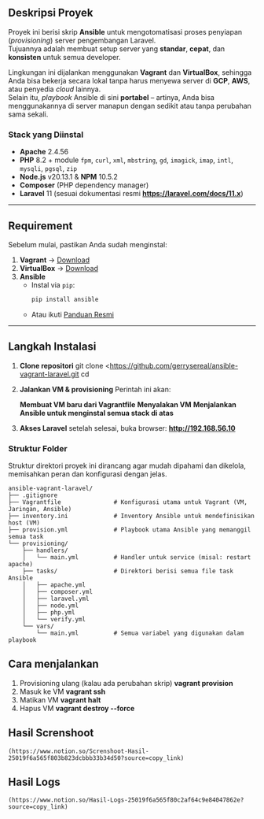 ## Deskripsi Proyek
Proyek ini berisi skrip **Ansible** untuk mengotomatisasi proses penyiapan (*provisioning*) server pengembangan Laravel.  
Tujuannya adalah membuat setup server yang **standar**, **cepat**, dan **konsisten** untuk semua developer.  

Lingkungan ini dijalankan menggunakan **Vagrant** dan **VirtualBox**, sehingga Anda bisa bekerja secara lokal tanpa harus menyewa server di **GCP**, **AWS**, atau penyedia *cloud* lainnya.  
Selain itu, *playbook* Ansible di sini **portabel** – artinya, Anda bisa menggunakannya di server manapun dengan sedikit atau tanpa perubahan sama sekali.  

### Stack yang Diinstal
- **Apache** 2.4.56  
- **PHP** 8.2 + module `fpm`, `curl`, `xml`, `mbstring`, `gd`, `imagick`, `imap`, `intl`, `mysqli`, `pgsql`, `zip`  
- **Node.js** v20.13.1 & **NPM** 10.5.2  
- **Composer** (PHP dependency manager)  
- **Laravel** 11 (sesuai dokumentasi resmi **https://laravel.com/docs/11.x**)  

---

## Requirement
Sebelum mulai, pastikan Anda sudah menginstal:
1. **Vagrant** → [Download](https://www.vagrantup.com/downloads)  
2. **VirtualBox** → [Download](https://www.virtualbox.org/wiki/Downloads)  
3. **Ansible**  
   - Instal via `pip`:
     ```bash
     pip install ansible
     ```
   - Atau ikuti [Panduan Resmi](https://docs.ansible.com/ansible/latest/installation_guide/intro_installation.html)  

---

## Langkah Instalasi
1. **Clone repositori**
   git clone <https://github.com/gerrysereal/ansible-vagrant-laravel.git
   cd <ansible-vagrant-laravel>
2. **Jalankan VM & provisioning**
    <vagrant up>
    Perintah ini akan:

    **Membuat VM baru dari Vagrantfile**
    **Menyalakan VM**
    **Menjalankan Ansible untuk menginstal semua stack di atas**
3. **Akses Laravel**
    setelah selesai, buka browser:
    **http://192.168.56.10**
    


### Struktur Folder

Struktur direktori proyek ini dirancang agar mudah dipahami dan dikelola, memisahkan peran dan konfigurasi dengan jelas.

```
ansible-vagrant-laravel/
├── .gitignore
├── Vagrantfile               # Konfigurasi utama untuk Vagrant (VM, Jaringan, Ansible)
├── inventory.ini             # Inventory Ansible untuk mendefinisikan host (VM)
├── provision.yml             # Playbook utama Ansible yang memanggil semua task
└── provisioning/
    ├── handlers/
    │   └── main.yml          # Handler untuk service (misal: restart apache)
    ├── tasks/                # Direktori berisi semua file task Ansible
    │   ├── apache.yml
    │   ├── composer.yml
    │   ├── laravel.yml
    │   ├── node.yml
    │   ├── php.yml
    │   └── verify.yml
    └── vars/
        └── main.yml          # Semua variabel yang digunakan dalam playbook
```

## Cara menjalankan
1. Provisioning ulang (kalau ada perubahan skrip)
    **vagrant provision**
2. Masuk ke VM
    **vagrant ssh**
3. Matikan VM
    **vagrant halt**
4. Hapus VM
    **vagrant destroy --force**

## Hasil Screnshoot
    (https://www.notion.so/Screnshoot-Hasil-25019f6a565f803b823dcbbb33b34d50?source=copy_link)


## Hasil Logs
    (https://www.notion.so/Hasil-Logs-25019f6a565f80c2af64c9e84047862e?source=copy_link)